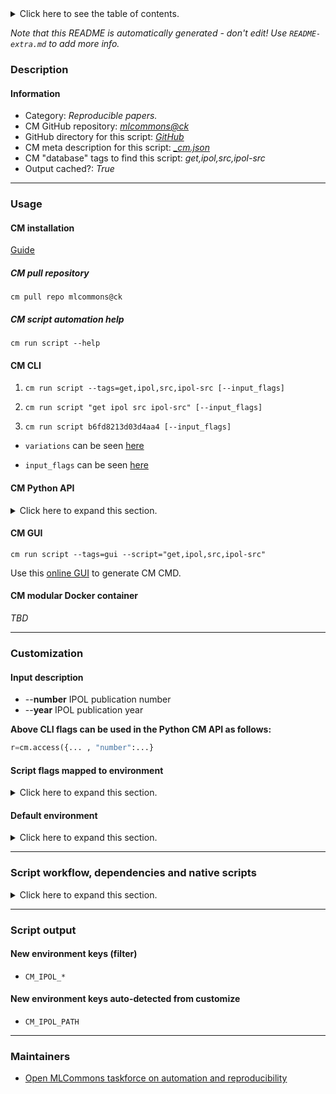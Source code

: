 <details>
<summary>Click here to see the table of contents.</summary>

* [Description](#description)
* [Information](#information)
* [Usage](#usage)
  * [ CM installation](#cm-installation)
  * [ CM script automation help](#cm-script-automation-help)
  * [ CM CLI](#cm-cli)
  * [ CM Python API](#cm-python-api)
  * [ CM GUI](#cm-gui)
  * [ CM modular Docker container](#cm-modular-docker-container)
* [Customization](#customization)
  * [ Input description](#input-description)
  * [ Script flags mapped to environment](#script-flags-mapped-to-environment)
  * [ Default environment](#default-environment)
* [Script workflow, dependencies and native scripts](#script-workflow-dependencies-and-native-scripts)
* [Script output](#script-output)
* [New environment keys (filter)](#new-environment-keys-(filter))
* [New environment keys auto-detected from customize](#new-environment-keys-auto-detected-from-customize)
* [Maintainers](#maintainers)

</details>

*Note that this README is automatically generated - don't edit! Use `README-extra.md` to add more info.*

### Description

#### Information

* Category: *Reproducible papers.*
* CM GitHub repository: *[mlcommons@ck](https://github.com/mlcommons/ck/tree/master/cm-mlops)*
* GitHub directory for this script: *[GitHub](https://github.com/mlcommons/ck/tree/master/cm-mlops/script/get-ipol-src)*
* CM meta description for this script: *[_cm.json](_cm.json)*
* CM "database" tags to find this script: *get,ipol,src,ipol-src*
* Output cached?: *True*
___
### Usage

#### CM installation

[Guide](https://github.com/mlcommons/ck/blob/master/docs/installation.md)

##### CM pull repository

```cm pull repo mlcommons@ck```

##### CM script automation help

```cm run script --help```

#### CM CLI

1. `cm run script --tags=get,ipol,src,ipol-src [--input_flags]`

2. `cm run script "get ipol src ipol-src" [--input_flags]`

3. `cm run script b6fd8213d03d4aa4 [--input_flags]`

* `variations` can be seen [here](#variations)

* `input_flags` can be seen [here](#script-flags-mapped-to-environment)

#### CM Python API

<details>
<summary>Click here to expand this section.</summary>

```python

import cmind

r = cmind.access({'action':'run'
                  'automation':'script',
                  'tags':'get,ipol,src,ipol-src'
                  'out':'con',
                  ...
                  (other input keys for this script)
                  ...
                 })

if r['return']>0:
    print (r['error'])

```

</details>


#### CM GUI

```cm run script --tags=gui --script="get,ipol,src,ipol-src"```

Use this [online GUI](https://cKnowledge.org/cm-gui/?tags=get,ipol,src,ipol-src) to generate CM CMD.

#### CM modular Docker container

*TBD*

___
### Customization


#### Input description

* --**number** IPOL publication number
* --**year** IPOL publication year

**Above CLI flags can be used in the Python CM API as follows:**

```python
r=cm.access({... , "number":...}
```

#### Script flags mapped to environment
<details>
<summary>Click here to expand this section.</summary>

* `--number=value`  &rarr;  `CM_IPOL_NUMBER=value`
* `--year=value`  &rarr;  `CM_IPOL_YEAR=value`

**Above CLI flags can be used in the Python CM API as follows:**

```python
r=cm.access({... , "number":...}
```

</details>

#### Default environment

<details>
<summary>Click here to expand this section.</summary>

These keys can be updated via `--env.KEY=VALUE` or `env` dictionary in `@input.json` or using script flags.


</details>

___
### Script workflow, dependencies and native scripts

<details>
<summary>Click here to expand this section.</summary>

  1. Read "deps" on other CM scripts from [meta](https://github.com/mlcommons/ck/tree/master/cm-mlops/script/get-ipol-src/_cm.json)
  1. ***Run "preprocess" function from [customize.py](https://github.com/mlcommons/ck/tree/master/cm-mlops/script/get-ipol-src/customize.py)***
  1. Read "prehook_deps" on other CM scripts from [meta](https://github.com/mlcommons/ck/tree/master/cm-mlops/script/get-ipol-src/_cm.json)
  1. ***Run native script if exists***
  1. Read "posthook_deps" on other CM scripts from [meta](https://github.com/mlcommons/ck/tree/master/cm-mlops/script/get-ipol-src/_cm.json)
  1. Run "postrocess" function from customize.py
  1. Read "post_deps" on other CM scripts from [meta](https://github.com/mlcommons/ck/tree/master/cm-mlops/script/get-ipol-src/_cm.json)
</details>

___
### Script output
#### New environment keys (filter)

* `CM_IPOL_*`
#### New environment keys auto-detected from customize

* `CM_IPOL_PATH`
___
### Maintainers

* [Open MLCommons taskforce on automation and reproducibility](https://github.com/mlcommons/ck/blob/master/docs/taskforce.md)